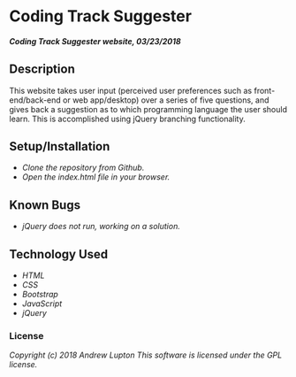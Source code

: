 # Coding Track Suggester

#### _Coding Track Suggester website, 03/23/2018_

## Description
This website takes user input (perceived user preferences such as front-end/back-end or web app/desktop) over a series of five questions, and gives back a suggestion as to which programming language the user should learn. This is accomplished using jQuery branching functionality.

## Setup/Installation
* _Clone the repository from Github._
* _Open the index.html file in your browser._

## Known Bugs
* _jQuery does not run, working on a solution._

## Technology Used
* _HTML_
* _CSS_
* _Bootstrap_
* _JavaScript_
* _jQuery_

### License
_Copyright (c) 2018 Andrew Lupton_
_This software is licensed under the GPL license._
